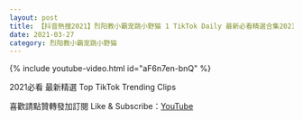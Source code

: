 ```yaml
---
layout: post
title: 【抖音熱搜2021】烈阳教小霸宠跳小野猫 1 TikTok Daily 最新必看精選合集2021 03 27
date: 2021-03-27
category: 烈阳教小霸宠跳小野猫
---
```


{% include youtube-video.html id="aF6n7en-bnQ" %}

2021必看 最新精選 Top TikTok Trending Clips

喜歡請點贊轉發加訂閱 Like & Subscribe：[YouTube](https://www.youtube.com/channel/UCAoR7VcanIPd04uEq_GIylA/videos)

